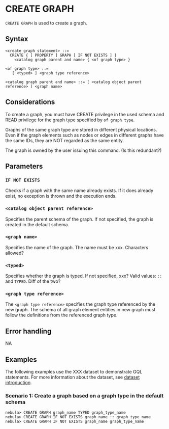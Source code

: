 # CREATE GRAPH

`CREATE GRAPH` is used to create a graph.

## Syntax

```
<create graph statement> ::=
  CREATE { [ PROPERTY ] GRAPH [ IF NOT EXISTS ] }
    <catalog graph parent and name> { <of graph type> }

<of graph type> ::=
   [ <typed> ] <graph type reference>  

<catalog graph parent and name> ::= [ <catalog object parent reference> ] <graph name>
```
## Considerations


To create a graph, you must have CREATE privilege in the used schema and READ privilege for the graph type specified by `of graph type`.

Graphs of the same graph type are stored in different physical locations. Even if the graph elements such as nodes or edges in different graphs have the same IDs, they are NOT regarded as the same entity.

The graph is owned by the user issuing this command.  (Is this redundant?)


## Parameters

### `IF NOT EXISTS`

Checks if a graph with the same name already exists. If it does already exist, no exception is thrown and the execution ends.
 
### `<catalog object parent reference>`

Specifies the parent schema of the graph. If not specified, the graph is created in the default schema.

### `<graph name>`

Specifies the name of the graph. The name must be xxx. Characters allowed?

### `<typed>`

Specifies whether the graph is typed. If not specified, xxx?
Valid values: `::` and `TYPED`. Diff of the two?

### `<graph type reference>`

The `<graph type reference>` specifies the graph type referenced by the new
graph. The schema of all graph element entities in new graph must follow the
definitions from the referenced graph type.

## Error handling
NA

## Examples

The following examples use the XXX dataset to demonstrate GQL statements. For more information about the dataset, see [dataset introduction](../../overview/sample-dataset.md).

### Scenario 1: Create a graph based on a graph type in the default schema
```
nebula> CREATE GRAPH graph_name TYPED graph_type_name
nebula> CREATE GRAPH IF NOT EXISTS graph_name :: graph_type_name
nebula> CREATE GRAPH IF NOT EXISTS graph_name graph_type_name
```

